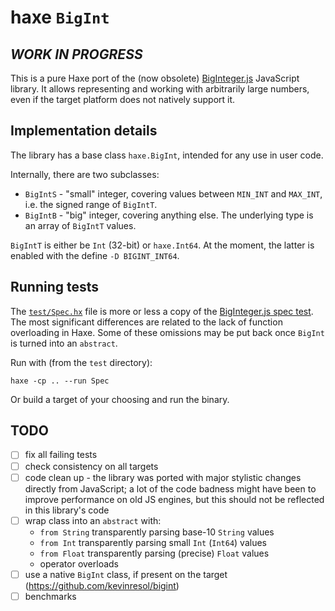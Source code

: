 # haxe `BigInt` #

## **_WORK IN PROGRESS_** ##

This is a pure Haxe port of the (now obsolete) [BigInteger.js](https://github.com/peterolson/BigInteger.js/) JavaScript library. It allows representing and working with arbitrarily large numbers, even if the target platform does not natively support it.

## Implementation details ##

The library has a base class `haxe.BigInt`, intended for any use in user code.

Internally, there are two subclasses:

 - `BigIntS` - "small" integer, covering values between `MIN_INT` and `MAX_INT`, i.e. the signed range of `BigIntT`.
 - `BigIntB` - "big" integer, covering anything else. The underlying type is an array of `BigIntT` values.

`BigIntT` is either be `Int` (32-bit) or `haxe.Int64`. At the moment, the latter is enabled with the define `-D BIGINT_INT64`.

## Running tests ##

The [`test/Spec.hx`](test/Spec.hx) file is more or less a copy of the [BigInteger.js spec test](https://github.com/peterolson/BigInteger.js/blob/master/spec/spec.js). The most significant differences are related to the lack of function overloading in Haxe. Some of these omissions may be put back once `BigInt` is turned into an `abstract`.

Run with (from the `test` directory):

`haxe -cp .. --run Spec`

Or build a target of your choosing and run the binary.

## TODO ##

 - [ ] fix all failing tests
 - [ ] check consistency on all targets
 - [ ] code clean up - the library was ported with major stylistic changes directly from JavaScript; a lot of the code badness might have been to improve performance on old JS engines, but this should not be reflected in this library's code
 - [ ] wrap class into an `abstract` with:
   - `from String` transparently parsing base-10 `String` values
   - `from Int` transparently parsing small `Int` (`Int64`) values
   - `from Float` transparently parsing (precise) `Float` values
   - operator overloads
 - [ ] use a native `BigInt` class, if present on the target (https://github.com/kevinresol/bigint)
 - [ ] benchmarks
